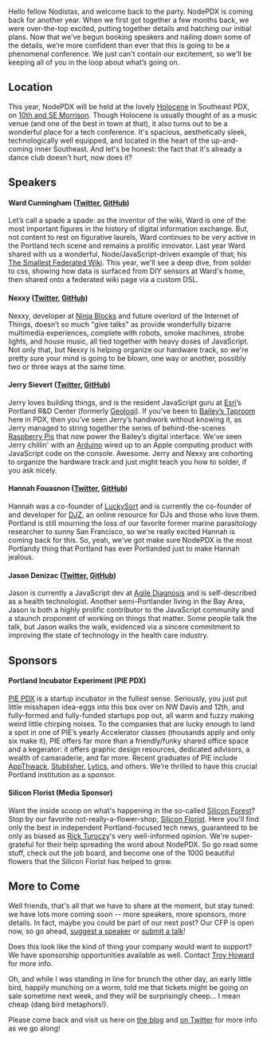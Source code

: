 
Hello fellow Nodistas, and welcome back to the party. NodePDX is coming back for another year. When we first got together a few months back, we were over-the-top excited, putting together details and hatching our initial plans. Now that we’ve begun booking speakers and nailing down some of the details, we’re more confident than ever that this is going to be a phenomenal conference. We just can't contain our excitement, so we'll be keeping all of you in the loop about what’s going on.

## Location

This year, NodePDX will be held at the lovely [Holocene](http://www.holocene.org/) in Southeast PDX, on [10th and SE Morrison](https://plus.google.com/118433524027456539719/about?gl=us&hl=en). Though Holocene is usually thought of as a music venue (and one of the best in town at that), it also turns out to be a wonderful place for a tech conference. It's spacious, aesthetically sleek, technologically well equipped, and located in the heart of the up-and-coming inner Southeast. And let's be honest: the fact that it's already a dance club doesn't hurt, now does it?

## Speakers

#### Ward Cunningham ([Twitter](https://twitter.com/WardCunningham), [GitHub](https://github.com/WardCunningham?tab=repositories))

Let’s call a spade a spade: as the inventor of the wiki, Ward is one of the most important figures in the history of digital information exchange. But, not content to rest on figurative laurels, Ward continues to be very active in the Portland tech scene and remains a prolific innovator. Last year Ward shared with us a wonderful, Node/JavaScript-driven example of that; his [The Smallest Federated Wiki](https://github.com/WardCunningham/Smallest-Federated-Wiki). This year, we'll see a deep dive, from solder to css, showing how data is surfaced from DIY sensors at Ward's home, then shared onto a federated wiki page via a custom DSL.

#### Nexxy ([Twitter](https://twitter.com/nexxylove), [GitHub](https://github.com/nexxy))

Nexxy, developer at [Ninja Blocks](http://ninjablocks.com/) and future overlord of the Internet of Things, doesn’t so much "give talks" as provide wonderfully bizarre multimedia experiences, complete with robots, smoke machines, strobe lights, and house music, all tied together with heavy doses of JavaScript. Not only that, but Nexxy is helping organize our hardware track, so we're pretty sure your mind is going to be blown, one way or another, possibly two or three ways at the same time.

#### Jerry Sievert ([Twitter](https://twitter.com/jerrysievert), [GitHub](https://github.com/JerrySievert))

Jerry loves building things, and is the resident JavaScript guru at [Esri](http://www.esri.com/)’s Portland R&D Center (formerly [Geoloqi](https://geoloqi.com/)). If you’ve been to [Bailey’s Taproom](http://www.baileystaproom.com/) here in PDX, then you’ve seen Jerry’s handiwork without knowing it, as Jerry managed to string together the series of behind-the-scenes [Raspberry Pis](http://www.raspberrypi.org/) that now power the Bailey’s digital interface. We've seen Jerry chillin' with an [Arduino](http://legitimatesounding.com/blog/Evented_Arduino_with_Node_js.html) wired up to an Apple computing product with JavaScript code on the console. Awesome. Jerry and Nexxy are cohorting to organize the hardware track and just might teach you how to solder, if you ask nicely.

#### Hannah Fouasnon ([Twitter](https://twitter.com/hanelifou), [GitHub](https://github.com/fouasnon))

Hannah was a co-founder of [LuckySort](http://luckysort.com/) and is currently the co-founder of and developer for [DJZ](http://djz.com/), an online resource for DJs and those who love them. Portland is still mourning the loss of our favorite former marine parasitology researcher to sunny San Francisco, so we're really excited Hannah is coming back for this. So, yeah, we've got make sure NodePDX is the most Portlandy thing that Portland has ever Portlanded just to make Hannah jealous.

#### Jason Denizac ([Twitter](https://twitter.com/leJDen), [GitHub](https://github.com/jden))

Jason is currently a JavaScript dev at [Agile Diagnosis](http://www.agilediagnosis.com/) and is self-described as a health technologist. Another semi-Portlander living in the Bay Area, Jason is both a highly prolific contributor to the JavaScript community and a staunch proponent of working on things that matter. Some people talk the talk, but Jason walks the walk, evidenced via a sincere commitment to improving the state of technology in the health care industry.

## Sponsors

#### Portland Incubator Experiment (PIE PDX)

[PIE PDX](http://www.piepdx.com) is a startup incubator in the fullest sense. Seriously, you just put little misshapen idea-eggs into this box over on NW Davis and 12th, and fully-formed and fully-funded startups pop out, all warm and fuzzy making weird little chirping noises. To the companies that are lucky enough to land a spot in one of PIE’s yearly Accelerator classes (thousands apply and only six make it), PIE offers far more than a friendly/funky shared office space and a kegerator: it offers graphic design resources, dedicated advisors, a wealth of camaraderie, and far more. Recent graduates of PIE include [AppThwack](https://appthwack.com), [Stublisher](http://stublisher.com/), [Lytics](http://lytics.io/), and others. We’re thrilled to have this crucial Portland institution as a sponsor.

#### Silicon Florist (Media Sponsor)

Want the inside scoop on what's happening in the so-called [Silicon Forest](http://en.wikipedia.org/wiki/Silicon_Forest)? Stop by our favorite not-really-a-flower-shop, [Silicon Florist](http://www.siliconflorist.com). Here you'll find only the best in independent Portland-focused tech news, guaranteed to be only as biased as [Rick Turoczy](http://twitter.com/turoczy)'s very well-informed opinion. We're super-grateful for their help spreading the word about NodePDX. So go read some stuff, check out the job board, and become one of the 1000 beautiful flowers that the Silicon Florist has helped to grow.


## More to Come

Well friends, that's all that we have to share at the moment, but stay tuned: we have lots more coming soon -- more speakers, more sponsors, more details. In fact, maybe you could be part of our next post? Our CFP is open now, so go ahead, [suggest a speaker](http://nodepdx.org/#speakers) or [submit a talk](http://nodepdx.org/#speakers)! 

Does this look like the kind of thing your company would want to support? We have sponsorship opportunities available as well. Contact [Troy Howard](mailto:thoward37@gmail.com?Subject=[NodePDX]%20Sponsorship) for more info.

Oh, and while I was standing in line for brunch the other day, an early little bird, happily munching on a worm, told me that tickets might be going on sale sometime next week, and they will be surprisingly cheep... I mean cheap (dang bird metaphors!).

Please come back and visit us here on [the blog](http://nodepdx.org/#blog) and [on Twitter](http://twitter.com/nodepdx) for more info as we go along!
